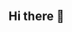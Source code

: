## Hi there 👋

<!--
**cataespm/cataespm** is a ✨ _special_ ✨ rtory because its `README.md` (this file) appears on your GitHub profile.
eposi
Here are some ideas to get you started:


🔭 Actualmente estoy trabajando en distintos proyectos como freelancer 
🌱 Recientemente estoy aprendiendo diversas herramientas de desarrollo frontend, como Boostrap, Javascript y Vue para poder integrarlos en distintos trabajos
👯 Busco colaborar en proyectos tanto en Diseño como en programación front end 
🤔 Busco ayuda para complementar con programación back end   
💬 Pregúntame sobre Diseño, herramientas de prototipado y técnicas de desarrollo frontend.
📫 How to reach me: ...
😄 Pronouns: Ella
⚡ Dato curioso:  Amante de las artes, la naturaleza, rescatista de animalitos y activista ocasional    

-->
